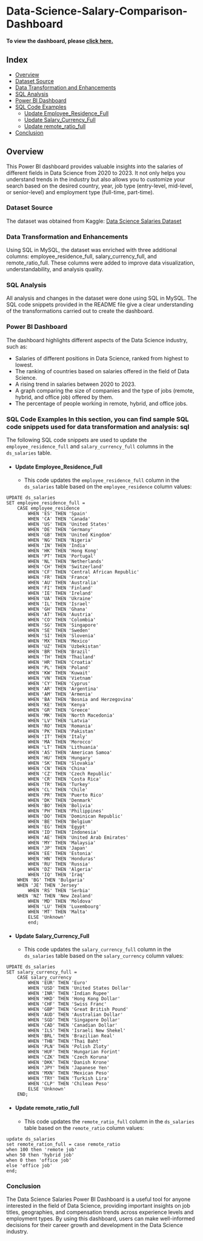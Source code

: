 # Data-Science-Salary-Comparison-Dashboard

**To view the dashboard, please [click here.](https://app.powerbi.com/view?r=eyJrIjoiZTdlNzExNDktM2RkMi00MzBhLTljYmUtNmQ0Mjc2MzlhNzZlIiwidCI6ImE5ZGQ1OTEwLTZmMTktNDk5My04OGUyLWI0ZGMyZmQyZjhmYSJ9)**

## Index

* [Overview](https://github.com/rohiitq/Data-Science-Salary-Comparison-Dashboard/blob/main/README.md#overview)
* [Dataset Source](https://github.com/rohiitq/Data-Science-Salary-Comparison-Dashboard/blob/main/README.md#dataset-source)
* [Data Transformation and Enhancements](https://github.com/rohiitq/Data-Science-Salary-Comparison-Dashboard/blob/main/README.md#data-transformation-and-enhancements)
* [SQL Analysis](https://github.com/rohiitq/Data-Science-Salary-Comparison-Dashboard/blob/main/README.md#SQL-Analysis)
* [Power BI Dashboard](https://github.com/rohiitq/Data-Science-Salary-Comparison-Dashboard/blob/main/README.md#Power-BI-Dashboard)
* [SQL Code Examples](https://github.com/rohiitq/Data-Science-Salary-Comparison-Dashboard/blob/main/README.md#sql-code-examples-in-this-section-you-can-find-sample-sql-code-snippets-used-for-data-transformation-and-analysis-sql)
    - [Update Employee_Residence_Full](https://github.com/rohiitq/Data-Science-Salary-Comparison-Dashboard#update-employee_residence_full)
    - [Update Salary_Currency_Full](https://github.com/rohiitq/Data-Science-Salary-Comparison-Dashboard#update-salary_currency_full)
    - [Update remote_ratio_full](https://github.com/rohiitq/Data-Science-Salary-Comparison-Dashboard#update-remote_ratio_full)
* [Conclusion](https://github.com/rohiitq/Data-Science-Salary-Comparison-Dashboard/blob/main/README.md#Conclusion)


## Overview

This Power BI dashboard provides valuable insights into the salaries of different fields in Data Science from 2020 to 2023. It not only helps you understand trends in the industry but also allows you to customize your search based on the desired country, year, job type (entry-level, mid-level, or senior-level) and employment type (full-time, part-time).

### Dataset Source

The dataset was obtained from Kaggle:
<a href ="https://www.kaggle.com/datasets/arnabchaki/data-science-salaries-2023">Data Science Salaries Dataset</a>

### Data Transformation and Enhancements

Using SQL in MySQL, the dataset was enriched with three additional columns: employee_residence_full, salary_currency_full, and remote_ratio_full. These columns were added to improve data visualization, understandability, and analysis quality.

### SQL Analysis

All analysis and changes in the dataset were done using SQL in MySQL. The SQL code snippets provided in the README file give a clear understanding of the transformations carried out to create the dashboard.

### Power BI Dashboard

The dashboard highlights different aspects of the Data Science industry, such as:

- Salaries of different positions in Data Science, ranked from highest to lowest.
- The ranking of countries based on salaries offered in the field of Data Science.
- A rising trend in salaries between 2020 to 2023.
- A graph comparing the size of companies and the type of jobs (remote, hybrid, and office job) offered by them.
- The percentage of people working in remote, hybrid, and office jobs.

### SQL Code Examples In this section, you can find sample SQL code snippets used for data transformation and analysis: sql

The following SQL code snippets are used to update the `employee_residence_full` and `salary_currency_full` columns in the `ds_salaries` table.
- #### Update Employee_Residence_Full
  - This code updates the `employee_residence_full` column in the `ds_salaries` table based on the `employee_residence` column values:
```
UPDATE ds_salaries
SET employee_residence_full = 
    CASE employee_residence 
        WHEN 'ES' THEN 'Spain'
        WHEN 'CA' THEN 'Canada'
        WHEN 'US' THEN 'United States'
        WHEN 'DE' THEN 'Germany'
        WHEN 'GB' THEN 'United Kingdom'
        WHEN 'NG' THEN 'Nigeria'
        WHEN 'IN' THEN 'India'
        WHEN 'HK' THEN 'Hong Kong'
        WHEN 'PT' THEN 'Portugal'
        WHEN 'NL' THEN 'Netherlands'
        WHEN 'CH' THEN 'Switzerland'
        WHEN 'CF' THEN 'Central African Republic'
        WHEN 'FR' THEN 'France'
        WHEN 'AU' THEN 'Australia'
        WHEN 'FI' THEN 'Finland'
        WHEN 'IE' THEN 'Ireland'
        WHEN 'UA' THEN 'Ukraine'
        WHEN 'IL' THEN 'Israel'
        WHEN 'GH' THEN 'Ghana'
        WHEN 'AT' THEN 'Austria'
        WHEN 'CO' THEN 'Colombia'
        WHEN 'SG' THEN 'Singapore'
        WHEN 'SE' THEN 'Sweden'
        WHEN 'SI' THEN 'Slovenia'
        WHEN 'MX' THEN 'Mexico'
        WHEN 'UZ' THEN 'Uzbekistan'
        WHEN 'BR' THEN 'Brazil'
        WHEN 'TH' THEN 'Thailand'
        WHEN 'HR' THEN 'Croatia'
        WHEN 'PL' THEN 'Poland'
        WHEN 'KW' THEN 'Kuwait'
        WHEN 'VN' THEN 'Vietnam'
        WHEN 'CY' THEN 'Cyprus'
        WHEN 'AR' THEN 'Argentina'
        WHEN 'AM' THEN 'Armenia'
        WHEN 'BA' THEN 'Bosnia and Herzegovina'
        WHEN 'KE' THEN 'Kenya'
        WHEN 'GR' THEN 'Greece'
        WHEN 'MK' THEN 'North Macedonia'
        WHEN 'LV' THEN 'Latvia'
        WHEN 'RO' THEN 'Romania'
        WHEN 'PK' THEN 'Pakistan'
        WHEN 'IT' THEN 'Italy'
        WHEN 'MA' THEN 'Morocco'
        WHEN 'LT' THEN 'Lithuania'
        WHEN 'AS' THEN 'American Samoa'
        WHEN 'HU' THEN 'Hungary'
        WHEN 'SK' THEN 'Slovakia'
        WHEN 'CN' THEN 'China'
        WHEN 'CZ' THEN 'Czech Republic'
        WHEN 'CR' THEN 'Costa Rica'
        WHEN 'TR' THEN 'Turkey'
        WHEN 'CL' THEN 'Chile'
        WHEN 'PR' THEN 'Puerto Rico'
        WHEN 'DK' THEN 'Denmark'
        WHEN 'BO' THEN 'Bolivia'
        WHEN 'PH' THEN 'Philippines'
        WHEN 'DO' THEN 'Dominican Republic'
        WHEN 'BE' THEN 'Belgium'
        WHEN 'EG' THEN 'Egypt'
        WHEN 'ID' THEN 'Indonesia'
        WHEN 'AE' THEN 'United Arab Emirates'
        WHEN 'MY' THEN 'Malaysia'
        WHEN 'JP' THEN 'Japan'
        WHEN 'EE' THEN 'Estonia'
        WHEN 'HN' THEN 'Honduras'
        WHEN 'RU' THEN 'Russia'
        WHEN 'DZ' THEN 'Algeria'
        WHEN 'IQ' THEN 'Iraq'
	WHEN 'BG' THEN 'Bulgaria'
	WHEN 'JE' THEN 'Jersey'
    	WHEN 'RS' THEN 'Serbia'
   	WHEN 'NZ' THEN 'New Zealand'
    	WHEN 'MD' THEN 'Moldova'
    	WHEN 'LU' THEN 'Luxembourg'
    	WHEN 'MT' THEN 'Malta'
    	ELSE 'Unknown'
        end;
```

- #### Update Salary_Currency_Full
  - This code updates the `salary_currency_full` column in the `ds_salaries` table based on the `salary_currency` column values:
```
UPDATE ds_salaries
SET salary_currency_full = 
    CASE salary_currency
        WHEN 'EUR' THEN 'Euro'
        WHEN 'USD' THEN 'United States Dollar'
        WHEN 'INR' THEN 'Indian Rupee'
        WHEN 'HKD' THEN 'Hong Kong Dollar'
        WHEN 'CHF' THEN 'Swiss Franc'
        WHEN 'GBP' THEN 'Great British Pound'
        WHEN 'AUD' THEN 'Australian Dollar'
        WHEN 'SGD' THEN 'Singapore Dollar'
        WHEN 'CAD' THEN 'Canadian Dollar'
        WHEN 'ILS' THEN 'Israeli New Shekel'
        WHEN 'BRL' THEN 'Brazilian Real'
        WHEN 'THB' THEN 'Thai Baht'
        WHEN 'PLN' THEN 'Polish Zloty'
        WHEN 'HUF' THEN 'Hungarian Forint'
        WHEN 'CZK' THEN 'Czech Koruna'
        WHEN 'DKK' THEN 'Danish Krone'
        WHEN 'JPY' THEN 'Japanese Yen'
        WHEN 'MXN' THEN 'Mexican Peso'
        WHEN 'TRY' THEN 'Turkish Lira'
        WHEN 'CLP' THEN 'Chilean Peso'
        ELSE 'Unknown'
    END;
```

- #### Update remote_ratio_full
  - This code updates the `remote_ratio_full` column in the `ds_salaries` table based on the `remote_ratio` column values:
```
update ds_salaries
set remote_ration_full = case remote_ratio
when 100 then 'remote job'
when 50 then 'hybrid job'
when 0 then 'office job'
else 'office job'
end;
```

### Conclusion

The Data Science Salaries Power BI Dashboard is a useful tool for anyone interested in the field of Data Science, providing important insights on job titles, geographies, and compensation trends across experience levels and employment types. By using this dashboard, users can make well-informed decisions for their career growth and development in the Data Science industry.
